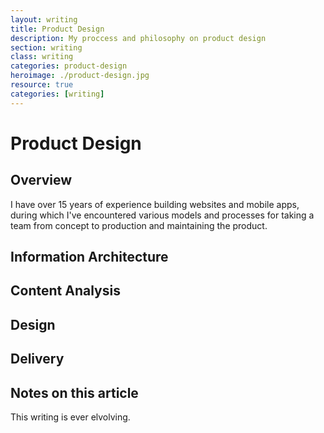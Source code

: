 ```yaml
---
layout: writing
title: Product Design
description: My proccess and philosophy on product design
section: writing
class: writing
categories: product-design
heroimage: ./product-design.jpg
resource: true
categories: [writing]
---
```


# Product Design

## Overview
I have over 15 years of experience building websites and mobile apps, during which I've encountered various models and processes for taking a team from concept to production and maintaining the product.

## Information Architecture
## Content Analysis
## Design
## Delivery

## Notes on this article
This writing is ever elvolving.